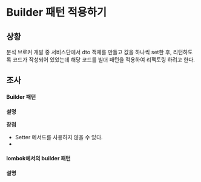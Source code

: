 # Builder 패턴 적용하기

## 상황
분석 브로커 개발 중 서비스단에서 dto 객체를 만들고 값을 하나씩 set한 후, 리턴하도록 코드가 작성되어 있었는데
해당 코드를 빌더 패턴을 적용하여 리팩토링 하려고 한다. 

## 조사
#### Builder 패턴
**설명**

**장점**
- Setter 메서드를 사용하지 않을 수 있다.
- 
#### lombok에서의 builder 패턴
**설명**   
